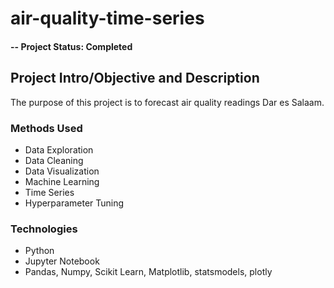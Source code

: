 # air-quality-time-series

#### -- Project Status: Completed

## Project Intro/Objective and Description
The purpose of this project is to forecast air quality readings Dar es Salaam.

### Methods Used
* Data Exploration
* Data Cleaning
* Data Visualization
* Machine Learning
* Time Series
* Hyperparameter Tuning

### Technologies
* Python
* Jupyter Notebook
* Pandas, Numpy, Scikit Learn, Matplotlib, statsmodels, plotly
